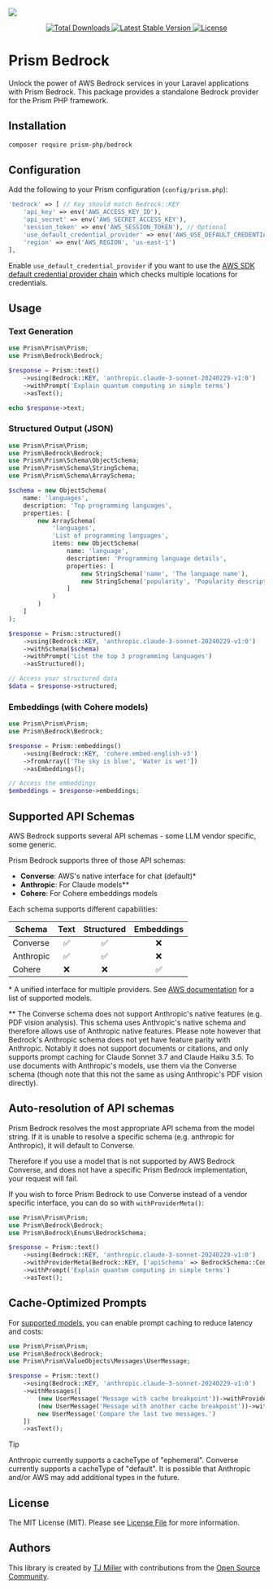 ![](assets/bedrock-banner.webp)

<p align="center">
    <a href="https://packagist.org/packages/prism-php/bedrock">
        <img src="https://poser.pugx.org/prism-php/bedrock/d/total.svg" alt="Total Downloads">
    </a>
    <a href="https://packagist.org/packages/prism-php/bedrock">
        <img src="https://poser.pugx.org/prism-php/bedrock/v/stable.svg" alt="Latest Stable Version">
    </a>
    <a href="https://packagist.org/packages/prism-php/bedrock">
        <img src="https://poser.pugx.org/prism-php/bedrock/license.svg" alt="License">
    </a>
</p>

# Prism Bedrock

Unlock the power of AWS Bedrock services in your Laravel applications with Prism Bedrock. This package provides a standalone Bedrock provider for the Prism PHP framework.

## Installation

```bash
composer require prism-php/bedrock
```

## Configuration

Add the following to your Prism configuration (`config/prism.php`):

```php
'bedrock' => [ // Key should match Bedrock::KEY
    'api_key' => env('AWS_ACCESS_KEY_ID'),
    'api_secret' => env('AWS_SECRET_ACCESS_KEY'),
    'session_token' => env('AWS_SESSION_TOKEN'), // Optional
    'use_default_credential_provider' => env('AWS_USE_DEFAULT_CREDENTIAL_PROVIDER', false),
    'region' => env('AWS_REGION', 'us-east-1')
],
```

Enable `use_default_credential_provider` if you want to use the [AWS SDK default credential provider chain](https://docs.aws.amazon.com/sdk-for-php/v3/developer-guide/guide_credentials_default_chain.html) which 
checks multiple locations for credentials.

## Usage

### Text Generation

```php
use Prism\Prism\Prism;
use Prism\Bedrock\Bedrock;

$response = Prism::text()
    ->using(Bedrock::KEY, 'anthropic.claude-3-sonnet-20240229-v1:0')
    ->withPrompt('Explain quantum computing in simple terms')
    ->asText();

echo $response->text;
```

### Structured Output (JSON)

```php
use Prism\Prism\Prism;
use Prism\Bedrock\Bedrock;
use Prism\Prism\Schema\ObjectSchema;
use Prism\Prism\Schema\StringSchema;
use Prism\Prism\Schema\ArraySchema;

$schema = new ObjectSchema(
    name: 'languages',
    description: 'Top programming languages',
    properties: [
        new ArraySchema(
            'languages',
            'List of programming languages',
            items: new ObjectSchema(
                name: 'language',
                description: 'Programming language details',
                properties: [
                    new StringSchema('name', 'The language name'),
                    new StringSchema('popularity', 'Popularity description'),
                ]
            )
        )
    ]
);

$response = Prism::structured()
    ->using(Bedrock::KEY, 'anthropic.claude-3-sonnet-20240229-v1:0')
    ->withSchema($schema)
    ->withPrompt('List the top 3 programming languages')
    ->asStructured();

// Access your structured data
$data = $response->structured;
```

### Embeddings (with Cohere models)

```php
use Prism\Prism\Prism;
use Prism\Bedrock\Bedrock;

$response = Prism::embeddings()
    ->using(Bedrock::KEY, 'cohere.embed-english-v3')
    ->fromArray(['The sky is blue', 'Water is wet'])
    ->asEmbeddings();

// Access the embeddings
$embeddings = $response->embeddings;
```

## Supported API Schemas

AWS Bedrock supports several API schemas - some LLM vendor specific, some generic.

Prism Bedrock supports three of those API schemas:

- **Converse**: AWS's native interface for chat (default)*
- **Anthropic**: For Claude models**
- **Cohere**: For Cohere embeddings models

Each schema supports different capabilities:

| Schema | Text | Structured | Embeddings |
|--------|:----:|:----------:|:----------:|
| Converse | ✅ | ✅ | ❌ |
| Anthropic | ✅ | ✅ | ❌ |
| Cohere | ❌ | ❌ | ✅ |

\* A unified interface for multiple providers. See [AWS documentation](https://docs.aws.amazon.com/bedrock/latest/userguide/conversation-inference-supported-models-features.html) for a list of supported models.

\*\* The Converse schema does not support Anthropic's native features (e.g. PDF vision analysis). This schema uses Anthropic's native schema and therefore allows use of Anthropic native features. Please note however that Bedrock's Anthropic schema does not yet have feature parity with Anthropic. Notably it does not support documents or citations, and only supports prompt caching for Claude Sonnet 3.7 and Claude Haiku 3.5. To use documents with Anthropic's models, use them via the Converse schema (though note that this not the same as using Anthropic's PDF vision directly).

## Auto-resolution of API schemas

Prism Bedrock resolves the most appropriate API schema from the model string. If it is unable to resolve a specific schema (e.g. anthropic for Anthropic), it will default to Converse.

Therefore if you use a model that is not supported by AWS Bedrock Converse, and does not have a specific Prism Bedrock implementation, your request will fail.

If you wish to force Prism Bedrock to use Converse instead of a vendor specific interface, you can do so with `withProviderMeta()`:

```php
use Prism\Prism\Prism;
use Prism\Bedrock\Bedrock;
use Prism\Bedrock\Enums\BedrockSchema;

$response = Prism::text()
    ->using(Bedrock::KEY, 'anthropic.claude-3-sonnet-20240229-v1:0')
    ->withProviderMeta(Bedrock::KEY, ['apiSchema' => BedrockSchema::Converse])
    ->withPrompt('Explain quantum computing in simple terms')
    ->asText();

```

## Cache-Optimized Prompts

For [supported models](https://docs.aws.amazon.com/bedrock/latest/userguide/prompt-caching.html), you can enable prompt caching to reduce latency and costs:

```php
use Prism\Prism\Prism;
use Prism\Bedrock\Bedrock;
use Prism\Prism\ValueObjects\Messages\UserMessage;

$response = Prism::text()
    ->using(Bedrock::KEY, 'anthropic.claude-3-sonnet-20240229-v1:0')
    ->withMessages([
        (new UserMessage('Message with cache breakpoint'))->withProviderMeta('bedrock', ['cacheType' => 'ephemeral']),
        (new UserMessage('Message with another cache breakpoint'))->withProviderMeta('bedrock', ['cacheType' => 'ephemeral']),
        new UserMessage('Compare the last two messages.')
    ])
    ->asText();
```

> [!TIP]
> Anthropic currently supports a cacheType of "ephemeral". Converse currently supports a cacheType of "default". It is possible that Anthropic and/or AWS may add additional types in the future.

## License

The MIT License (MIT). Please see [License File](LICENSE) for more information.

## Authors

This library is created by [TJ Miller](https://tjmiller.me) with contributions from the [Open Source Community](https://github.com/echolabsdev/prism-bedrock/graphs/contributors).
